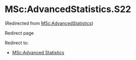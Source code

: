 






MSc:AdvancedStatistics.S22
==========================



(Redirected from [MSc:AdvancedStatistics](/index.php?title=MSc:AdvancedStatistics&redirect=no "MSc:AdvancedStatistics"))  

Redirect page


Redirect to:

* [MSc:Advanced Statistics](/index.php?title=MSc:Advanced_Statistics&redirect=no "MSc:Advanced Statistics")









